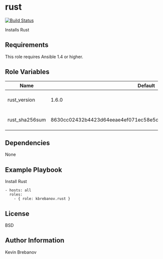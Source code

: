 rust
====

[![Build Status](https://travis-ci.org/kbrebanov/ansible-rust.svg?branch=master)](https://travis-ci.org/kbrebanov/ansible-rust)

Installs Rust

Requirements
------------

This role requires Ansible 1.4 or higher.

Role Variables
--------------

| Name           | Default                                                          | Description                 |
|----------------|------------------------------------------------------------------|-----------------------------|
| rust_version   | 1.6.0                                                            | Version of Rust to install  |
| rust_sha256sum | 8630cc02432b4423d64eeae4ef071ec58e5dd1f3d555a3a3cc34b759202813f6 | SHA 256 checksum of package |

Dependencies
------------

None

Example Playbook
----------------

Install Rust
```
- hosts: all
  roles:
    - { role: kbrebanov.rust }
```

License
-------

BSD

Author Information
------------------

Kevin Brebanov

